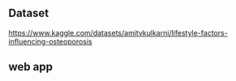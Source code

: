 ## Dataset

https://www.kaggle.com/datasets/amitvkulkarni/lifestyle-factors-influencing-osteoporosis

## web app

